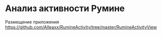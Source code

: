 ﻿# Анализ активности Румине

Размещение приложения <https://github.com/Alleaxx/RumineActivity/tree/master/RumineActivityView>